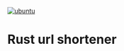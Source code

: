 [![ubuntu](https://github.com/mkornaukhov03/rurl-shortener/actions/workflows/backend.yml/badge.svg?branch=master)](https://github.com/mkornaukhov03/rurl-shortener/actions/workflows/backend.yml)

# Rust url shortener
